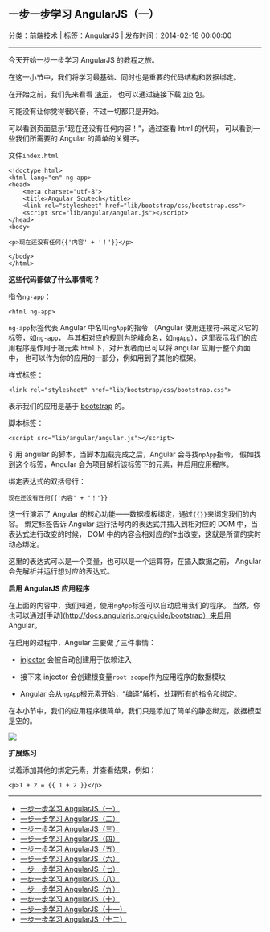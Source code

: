 ## 一步一步学习 AngularJS（一）

分类：前端技术 | 标签：AngularJS | 发布时间：2014-02-18 00:00:00

___

今天开始一步一步学习 AngularJS 的教程之旅。

在这一小节中，我们将学习最基础、同时也是重要的代码结构和数据绑定。

在开始之前，我们先来看看 [演示](/demos/angular-scutech/step0)，
也可以通过链接下载 [zip](/demos/angular-scutech/step0.zip) 包。

可能没有让你觉得很兴奋，不过一切都只是开始。

可以看到页面显示“现在还没有任何内容！”，通过查看 html 的代码，
可以看到一些我们所需要的 Angular 的简单的关键字。

文件```index.html```

```
<!doctype html>
<html lang="en" ng-app>
<head>
    <meta charset="utf-8">
    <title>Angular Scutech</title>
    <link rel="stylesheet" href="lib/bootstrap/css/bootstrap.css">
    <script src="lib/angular/angular.js"></script>
</head>
<body>

<p>现在还没有任何{{'内容' + '！'}}</p>

</body>
</html>
```

**这些代码都做了什么事情呢？**

指令```ng-app```：

```
<html ng-app>
```

```ng-app```标签代表 Angular 中名叫```ngApp```的指令
（Angular 使用连接符-来定义它的标签，如```ng-app```，
与其相对应的规则为驼峰命名，如```ngApp```），这里表示我们的应用程序是作用于根元素
```html```下，对开发者而已可以将 angular 应用于整个页面中，
也可以作为你的应用的一部分，例如用到了其他的框架。

样式标签：

```
<link rel="stylesheet" href="lib/bootstrap/css/bootstrap.css">
```

表示我们的应用是基于 [bootstrap](getbootstrap.com) 的。

脚本标签：

```
<script src="lib/angular/angular.js"></script>
```

引用 angular 的脚本，当脚本加载完成之后，Angular 会寻找```npApp```指令，
假如找到这个标签，Angular 会为项目解析该标签下的元素，并启用应用程序。

绑定表达式的双括号行：

```
现在还没有任何{{'内容' + '！'}}
```
这一行演示了 Angular 的核心功能——数据模板绑定，通过```{{}}```来绑定我们的内容。
绑定标签告诉 Angular 运行括号内的表达式并插入到相对应的 DOM 中，当表达式进行改变的时候，
DOM 中的内容会相对应的作出改变，这就是所谓的实时动态绑定。

这里的表达式可以是一个变量，也可以是一个运算符，在插入数据之前，
Angular 会先解析并运行想对应的表达式。

**启用 AngularJS 应用程序**

在上面的内容中，我们知道，使用```ngApp```标签可以自动启用我们的程序。
当然，你也可以通过[手动](http://docs.angularjs.org/guide/bootstrap）来启用 Angular。

在启用的过程中，Angular 主要做了三件事情：

* [injector](http://docs.angularjs.org/api/auto/service/$injector) 会被自动创建用于依赖注入

* 接下来 injector 会创建根变量```root scope```作为应用程序的数据模块

* Angular 会从```ngApp```根元素开始，“编译”解析，处理所有的指令和绑定。

在本小节中，我们的应用程序很简单，我们只是添加了简单的静态绑定，数据模型是空的。

![](/posts/2014/02/18/tutorial_0.png)

**扩展练习**

试着添加其他的绑定元素，并查看结果，例如：
```
<p>1 + 2 = {{ 1 + 2 }}</p>
```

---

* [一步一步学习 AngularJS（一）](/2014/02/18/angular_scutech_step0)
* [一步一步学习 AngularJS（二）](/2014/02/19/angular_scutech_step1)
* [一步一步学习 AngularJS（三）](/2014/02/20/angular_scutech_step2)
* [一步一步学习 AngularJS（四）](/2014/02/21/angular_scutech_step3)
* [一步一步学习 AngularJS（五）](/2014/02/22/angular_scutech_step4)
* [一步一步学习 AngularJS（六）](/2014/02/23/angular_scutech_step5)
* [一步一步学习 AngularJS（七）](/2014/02/24/angular_scutech_step6)
* [一步一步学习 AngularJS（八）](/2014/02/27/angular_scutech_step7)
* [一步一步学习 AngularJS（九）](/2014/02/28/angular_scutech_step8)
* [一步一步学习 AngularJS（十）](/2014/03/01/angular_scutech_step9)
* [一步一步学习 AngularJS（十一）](/2014/03/02/angular_scutech_step10)
* [一步一步学习 AngularJS（十二）](/2014/03/03/angular_scutech_step11)
